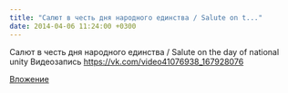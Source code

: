 ```yaml
---
title: "Салют в честь дня народного единства / Salute on t..."
date: 2014-04-06 11:24:00 +0300
---
```


Салют в честь дня народного единства / Salute on the day of national unity
Видеозапись
https://vk.com/video41076938_167928076

[Вложение](https://vk.com/video41076938_167928076)
